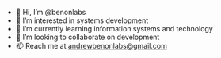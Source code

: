 - 👋 Hi, I’m @benonlabs
- 👀 I’m interested in systems development
- 🌱 I’m currently learning information systems and technology
- 💞️ I’m looking to collaborate on development
- 📫 Reach me at andrewbenonlabs@gmail.com

<!---
benonlabs/benonlabs is a ✨ special ✨ repository because its `README.md` (this file) appears on your GitHub profile.
You can click the Preview link to take a look at your changes.
--->
